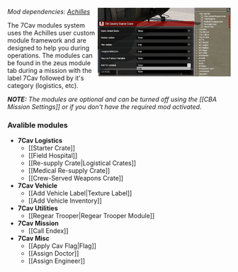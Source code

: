 <img align="right" width="300" height="155" src="https://github.com/7Cav/cScripts/blob/master/resourses/wikigfx/7Cav_Modules.png">*Mod dependencies: [Achilles](https://github.com/ArmaAchilles/Achilles)*

The 7Cav modules system uses the Achilles user custom module framework and are designed to help you during operations. The modules can be found in the zeus module tab during a mission with the label 7Cav followed by it's category (logistics, etc).

***NOTE:** The modules are optional and can be turned off using the [[CBA Mission Settings]] or if you don't have the required mod activated.*

### Avalible modules
- **7Cav Logistics**
  - [[Starter Crate]]
  - [[Field Hospital]]
  - [[Re-supply Crate|Logistical Crates]]
  - [[Medical Re-supply Crate]] 
  - [[Crew-Served Weapons Crate]]
- **7Cav Vehicle**
  - [[Add Vehicle Label|Texture Label]]
  - [[Add Vehicle Inventory]]
- **7Cav Utilities**
  - [[Regear Trooper|Regear Trooper Module]]
- **7Cav Mission**
  - [[Call Endex]]
- **7Cav Misc**
  - [[Apply Cav Flag|Flag]]
  - [[Assign Doctor]]
  - [[Assign Engineer]]